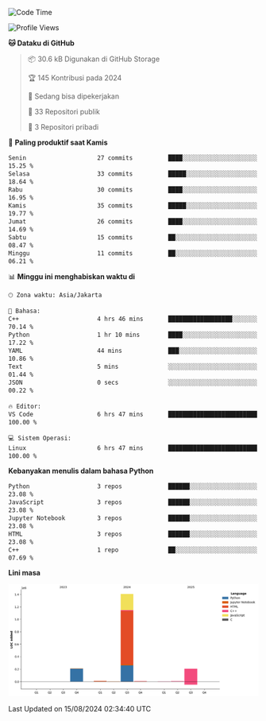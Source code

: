 <!--START_SECTION:waka-->
![Code Time](http://img.shields.io/badge/Code%20Time-7%20hrs%2028%20mins-blue)

![Profile Views](http://img.shields.io/badge/Profil%20dilihat-618-blue)

**🐱 Dataku di GitHub** 

> 📦 30.6 kB Digunakan di GitHub Storage 
 > 
> 🏆 145 Kontribusi pada 2024
 > 
> 💼 Sedang bisa dipekerjakan
 > 
> 📜 33 Repositori publik 
 > 
> 🔑 3 Repositori pribadi 
 > 
📅 **Paling produktif saat Kamis** 

```text
Senin                    27 commits          ████░░░░░░░░░░░░░░░░░░░░░   15.25 % 
Selasa                   33 commits          █████░░░░░░░░░░░░░░░░░░░░   18.64 % 
Rabu                     30 commits          ████░░░░░░░░░░░░░░░░░░░░░   16.95 % 
Kamis                    35 commits          █████░░░░░░░░░░░░░░░░░░░░   19.77 % 
Jumat                    26 commits          ████░░░░░░░░░░░░░░░░░░░░░   14.69 % 
Sabtu                    15 commits          ██░░░░░░░░░░░░░░░░░░░░░░░   08.47 % 
Minggu                   11 commits          ██░░░░░░░░░░░░░░░░░░░░░░░   06.21 % 
```


📊 **Minggu ini menghabiskan waktu di** 

```text
🕑︎ Zona waktu: Asia/Jakarta

💬 Bahasa: 
C++                      4 hrs 46 mins       ██████████████████░░░░░░░   70.14 % 
Python                   1 hr 10 mins        ████░░░░░░░░░░░░░░░░░░░░░   17.22 % 
YAML                     44 mins             ███░░░░░░░░░░░░░░░░░░░░░░   10.86 % 
Text                     5 mins              ░░░░░░░░░░░░░░░░░░░░░░░░░   01.44 % 
JSON                     0 secs              ░░░░░░░░░░░░░░░░░░░░░░░░░   00.22 % 

🔥 Editor: 
VS Code                  6 hrs 47 mins       █████████████████████████   100.00 % 

💻 Sistem Operasi: 
Linux                    6 hrs 47 mins       █████████████████████████   100.00 % 
```

**Kebanyakan menulis dalam bahasa Python** 

```text
Python                   3 repos             ██████░░░░░░░░░░░░░░░░░░░   23.08 % 
JavaScript               3 repos             ██████░░░░░░░░░░░░░░░░░░░   23.08 % 
Jupyter Notebook         3 repos             ██████░░░░░░░░░░░░░░░░░░░   23.08 % 
HTML                     3 repos             ██████░░░░░░░░░░░░░░░░░░░   23.08 % 
C++                      1 repo              ██░░░░░░░░░░░░░░░░░░░░░░░   07.69 % 
```



**Lini masa**

![Lines of Code chart](https://raw.githubusercontent.com/yusuf601/yusuf601/main/assets/bar_graph.png)


 Last Updated on 15/08/2024 02:34:40 UTC
<!--END_SECTION:waka-->
